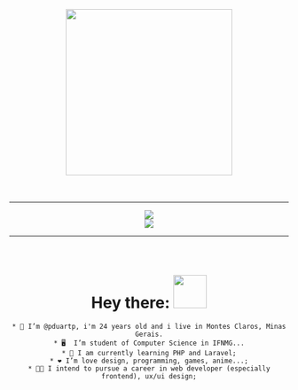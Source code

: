 <div id="header" align="center">
  <img src="https://media.giphy.com/media/M9gbBd9nbDrOTu1Mqx/giphy.gif" width="300"/>
</div>

</br>
</br>

---

<div id="skills" align="center">
  <img src="https://skillicons.dev/icons?i=c,cpp,cs,dotnet,heroku,azure,mysql,js,html,css,python,opencv,anaconda,java"/>
  </br>
  <img src="https://skillicons.dev/icons?i=figma,git,github,ps,powershell,regex,stackoverflow,visualstudio,vscode,windows"/>
</div>

---

</br>

<div id="greetings" align="center">

  # Hey there: <img src="https://media.giphy.com/media/hvRJCLFzcasrR4ia7z/giphy.gif" width="60px"/>

  <div id="leftList" align="center">
    
    * 👨 I’m @pduartp, i'm 24 years old and i live in Montes Claros, Minas Gerais.
    * 🖥️  I’m student of Computer Science in IFNMG...
    * 🧠 I am currently learning PHP and Laravel;
    * ❤️ I’m love design, programming, games, anime...;
    * 👨‍💻 I intend to pursue a career in web developer (especially frontend), ux/ui design;
  
  </div>
  
</div>


